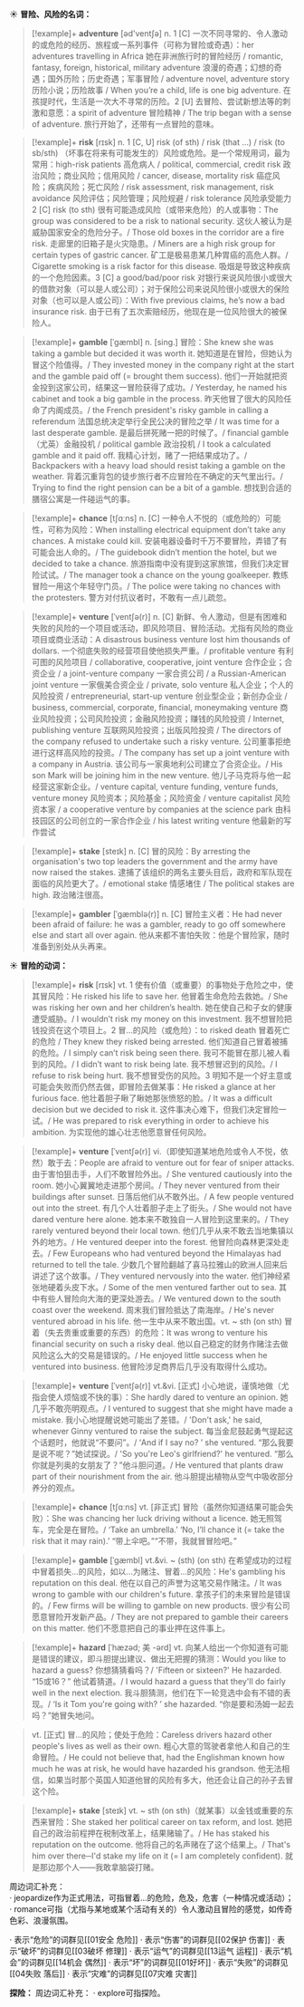 ☀ <span class="category">**冒险、风险的名词：**</span>
>[!example]+ <span class="vocabulary">**adventure**</span> [əd'ventʃə] 
> <span class="definition">n. 1 [C] 一次不同寻常的、令人激动的或危险的经历、旅程或一系列事件（可称为冒险或奇遇）：</span>her adventures travelling in Africa 她在非洲旅行时的冒险经历 / romantic, fantasy, foreign, historical, military adventure 浪漫的奇遇；幻想的奇遇；国外历险；历史奇遇；军事冒险 / adventure novel, adventure story 历险小说；历险故事 / When you’re a child, life is one big adventure. 在孩提时代，生活是一次大不寻常的历险。<span class="definition">2 [U] 去冒险、尝试新想法等的刺激和意愿：</span>a spirit of adventure 冒险精神 / The trip began with a sense of adventure. 旅行开始了，还带有一点冒险的意味。

>[!example]+ <span class="vocabulary">**risk**</span> [rɪsk] 
> <span class="definition">n. 1 [C, U] risk (of sth) / risk (that ...) / risk (to sb/sth) （坏事在将来有可能发生的）风险或危险。是一个常规用词，最为常用：</span>high-risk patients 高危病人 / political, commercial, credit risk 政治风险；商业风险；信用风险 / cancer, disease, mortality risk 癌症风险；疾病风险；死亡风险 / risk assessment, risk management, risk avoidance 风险评估；风险管理；风险规避 / risk tolerance 风险承受能力 <span class="definition">2 [C] risk (to sth) 很有可能造成风险（或带来危险）的人或事物：</span>The group was considered to be a risk to national security. 这伙人被认为是威胁国家安全的危险分子。/ Those old boxes in the corridor are a fire risk. 走廊里的旧箱子是火灾隐患。/ Miners are a high risk group for certain types of gastric cancer. 矿工是极易患某几种胃癌的高危人群。/ Cigarette smoking is a risk factor for this disease. 吸烟是导致这种疾病的一个危险因素。<span class="definition">3 [C] a good/bad/poor risk 对银行来说风险很小或很大的借款对象（可以是人或公司）；对于保险公司来说风险很小或很大的保险对象（也可以是人或公司）：</span>With five previous claims, he’s now a bad insurance risk. 由于已有了五次索赔经历，他现在是一位风险很大的被保险人。
           
>[!example]+ <span class="vocabulary">**gamble**</span> [ˈgæmbl]
> <span class="definition">n. [sing.] 冒险：</span>She knew she was taking a gamble but decided it was worth it. 她知道是在冒险，但她认为冒这个险值得。/ They invested money in the company right at the start and the gamble paid off (= brought them success). 他们一开始就把资金投到这家公司，结果这一冒险获得了成功。/ Yesterday, he named his cabinet and took a big gamble in the process. 昨天他冒了很大的风险任命了内阁成员。/ the French president's risky gamble in calling a referendum 法国总统决定举行全民公决的冒险之举 / It was time for a last desperate gamble. 是最后拼死赌一把的时候了。/ financial gamble（尤英）金融投机 / political gamble 政治投机 / I took a calculated gamble and it paid off. 我精心计划，赌了一把结果成功了。/ Backpackers with a heavy load should resist taking a gamble on the weather. 背着沉重背包的徒步旅行者不应冒险在不确定的天气里出行。/ Trying to find the right pension can be a bit of a gamble. 想找到合适的膳宿公寓是一件碰运气的事。

>[!example]+ <span class="vocabulary">**chance**</span> [tʃɑːns] 
> <span class="definition">n. [C] 一种令人不悦的（或危险的）可能性，可称为风险：</span>When installing electrical equipment don’t take any chances. A mistake could kill. 安装电器设备时千万不要冒险，弄错了有可能会出人命的。/ The guidebook didn’t mention the hotel, but we decided to take a chance. 旅游指南中没有提到这家旅馆，但我们决定冒险试试。/ The manager took a chance on the young goalkeeper. 教练冒险一用这个年轻守门员。/ The police were taking no chances with the protesters. 警方对付抗议者时，不敢有一点儿疏忽。
                      
>[!example]+ <span class="vocabulary">**venture**</span> [ˈventʃə(r)]
> <span class="definition">n. [C] 新鲜、令人激动，但是有困难和失败的风险的一个项目或活动，即风险项目、冒险活动。尤指有风险的商业项目或商业活动：</span>A disastrous business venture lost him thousands of dollars. 一个彻底失败的经营项目使他损失严重。/ profitable venture 有利可图的风险项目 / collaborative, cooperative, joint venture 合作企业；合资企业 / a joint-venture company 一家合资公司 / a Russian-American joint venture 一家俄美合资企业 / private, solo venture 私人企业；个人的风险投资 / entrepreneurial, start-up venture 创业型企业；新创办企业 / business, commercial, corporate, financial, moneymaking venture 商业风险投资；公司风险投资；金融风险投资；赚钱的风险投资 / Internet, publishing venture 互联网风险投资；出版风险投资 / The directors of the company refused to undertake such a risky venture. 公司董事拒绝进行这样高风险的投资。/ The company has set up a joint venture with a company in Austria. 该公司与一家奥地利公司建立了合资企业。/ His son Mark will be joining him in the new venture. 他儿子马克将与他一起经营这家新企业。/ venture capital, venture funding, venture funds, venture money 风险资本；风险基金；风险资金 / venture capitalist 风险资本家 / a cooperative venture by companies at the science park 由科技园区的公司创立的一家合作企业 / his latest writing venture 他最新的写作尝试

>[!example]+ <span class="vocabulary">**stake**</span> [steɪk]
> <span class="definition">n. [C] 冒的风险：</span>By arresting the organisation's two top leaders the government and the army have now raised the stakes. 逮捕了该组织的两名主要头目后，政府和军队现在面临的风险更大了。/ emotional stake 情感堵住 / The political stakes are high. 政治赌注很高。
           
>[!example]+ <span class="vocabulary">**gambler**</span> [ˈgæmblə(r)]
> <span class="definition">n. [C] 冒险主义者：</span>He had never been afraid of failure: he was a gambler, ready to go off somewhere else and start all over again. 他从来都不害怕失败：他是个冒险家，随时准备到别处从头再来。

☀ <span class="category">**冒险的动词：**</span>
>[!example]+ <span class="vocabulary">**risk**</span> [rɪsk] 
> <span class="definition">vt. 1 使有价值（或重要）的事物处于危险之中，使其冒风险：</span>He risked his life to save her. 他冒着生命危险去救她。/ She was risking her own and her children’s health. 她在使自己和子女的健康遭受威胁。/ I wouldn’t risk my money on this investment. 我不想冒险把钱投资在这个项目上。<span class="definition">2 冒…的风险（或危险）：</span>to risked death 冒着死亡的危险 / They knew they risked being arrested. 他们知道自己冒着被捕的危险。/ I simply can’t risk being seen there. 我可不能冒在那儿被人看到的风险。/ I didn’t want to risk being late. 我不想冒迟到的风险。/ I refuse to risk being hurt. 我不想冒受伤的风险。<span class="definition">3 明知不是一个好主意或可能会失败而仍然去做，即冒险去做某事：</span>He risked a glance at her furious face. 他壮着胆子瞅了瞅她那张愤怒的脸。/ It was a difficult decision but we decided to risk it. 这件事决心难下，但我们决定冒险一试。/ He was prepared to risk everything in order to achieve his ambition. 为实现他的雄心壮志他愿意冒任何风险。
           
>[!example]+ <span class="vocabulary">**venture**</span> [ˈventʃə(r)]
> <span class="definition">vi.（即使知道某地危险或令人不悦，依然）敢于去：</span>People are afraid to venture out for fear of sniper attacks. 由于害怕狙击手，人们不敢冒险外出。/ She ventured cautiously into the room. 她小心翼翼地走进那个房间。/ They never ventured from their buildings after sunset. 日落后他们从不敢外出。/ A few people ventured out into the street. 有几个人壮着胆子走上了街头。/ She would not have dared venture here alone. 她本来不敢独自一人冒险到这里来的。/ They rarely ventured beyond their local town. 他们几乎从来不敢去当地集镇以外的地方。/ He ventured deeper into the forest. 他冒险向森林更深处走去。/ Few Europeans who had ventured beyond the Himalayas had returned to tell the tale. 少数几个冒险翻越了喜马拉雅山的欧洲人回来后讲述了这个故事。/ They ventured nervously into the water. 他们神经紧张地硬着头皮下水。/ Some of the men ventured farther out to sea. 其中有些人冒险向大海的更深处游去。/ We ventured down to the south coast over the weekend. 周末我们冒险抵达了南海岸。/ He's never ventured abroad in his life. 他一生中从来不敢出国。<span class="definition">vt. ~ sth (on sth) 冒着（失去贵重或重要的东西）的危险：</span>It was wrong to venture his financial security on such a risky deal. 他以自己稳定的财务作赌注去做风险这么大的交易是错误的。/ He enjoyed little success when he ventured into business. 他冒险涉足商界后几乎没有取得什么成功。
           
>[!example]+ <span class="vocabulary">**venture**</span> [ˈventʃə(r)]
> <span class="definition">vt.&vi. [正式] 小心地说，谨慎地做（尤指会使人烦恼或不快的事）：</span>She hardly dared to venture an opinion. 她几乎不敢亮明观点。/ I ventured to suggest that she might have made a mistake. 我小心地提醒说她可能出了差错。/ 'Don't ask,' he said, whenever Ginny ventured to raise the subject. 每当金尼鼓起勇气提起这个话题时，他就说“不要问”。/ ‘And if I say no? ’ she ventured. “那么我要是说不呢？”她试探说。/ 'So you're Leo's girlfriend?' he ventured. “那么你就是列奥的女朋友了？”他斗胆问道。/ He ventured that plants draw part of their nourishment from the air. 他斗胆提出植物从空气中吸收部分养分的观点。

>[!example]+ <span class="vocabulary">**chance**</span> [tʃɑːns] 
> <span class="definition">vt. [非正式] 冒险（虽然你知道结果可能会失败）：</span>She was chancing her luck driving without a licence. 她无照驾车，完全是在冒险。/ ‘Take an umbrella.’ ‘No, I’ll chance it (= take the risk that it may rain).’ “带上伞吧。”“不带，我就冒冒险吧。” 
                      
>[!example]+ <span class="vocabulary">**gamble**</span> [ˈgæmbl]
> <span class="definition">vt.&vi. ~ (sth) (on sth) 在希望成功的过程中冒着损失…的风险，如以…为赌注、冒着…的风险：</span>He's gambling his reputation on this deal. 他在以自己的声誉为这笔交易作赌注。/ It was wrong to gamble with our children's future. 拿孩子们的未来冒险是错误的。/ Few firms will be willing to gamble on new products. 很少有公司愿意冒险开发新产品。/ They are not prepared to gamble their careers on this matter. 他们不愿意把自己的事业押在这件事上。

>[!example]+ <span class="vocabulary">**hazard**</span> [ˈhæzəd; 美 -ərd]
> <span class="definition">vt. 向某人给出一个你知道有可能是错误的建议，即斗胆提出建议、做出无把握的猜测：</span>Would you like to hazard a guess? 你想猜猜看吗？/ 'Fifteen or sixteen?' He hazarded. “15或16？” 他试着猜道。/ I would hazard a guess that they'll do fairly well in the next election. 我斗胆猜测，他们在下一轮竞选中会有不错的表现。/ ‘Is it Tom you're going with? ’ she hazarded. “你是要和汤姆一起去吗？”她冒失地问。

> <span class="definition">vt. [正式] 冒…的风险；使处于危险：</span>Careless drivers hazard other people's lives as well as their own. 粗心大意的驾驶者拿他人和自己的生命冒险。/ He could not believe that, had the Englishman known how much he was at risk, he would have hazarded his grandson. 他无法相信，如果当时那个英国人知道他冒的风险有多大，他还会让自己的孙子去冒这个险。
           
>[!example]+ <span class="vocabulary">**stake**</span> [steɪk]
> <span class="definition">vt. ~ sth (on sth)（就某事）以金钱或重要的东西来冒险：</span>She staked her political career on tax reform, and lost. 她把自己的政治前程押在税制改革上，结果赌输了。/ He has staked his reputation on the outcome. 他将自己的名声赌在了这个结果上。/ That's him over there─I'd stake my life on it (= I am completely confident). 就是那边那个人——我敢拿脑袋打赌。

周边词汇补充：           
· jeopardize作为正式用法，可指冒着…的危险，危及，危害（一种情况或活动）；
· romance可指（尤指与某地或某个活动有关的）令人激动且冒险的感觉，如传奇色彩、浪漫氛围。

· 表示“危险”的词群见[[01安全 危险]]
· 表示“伤害”的词群见[[02保护 伤害]]
· 表示“破坏”的词群见[[03破坏 修理]]
· 表示“运气”的词群见[[13运气 运程]]
· 表示“机会”的词群见[[14机会 偶然]]
· 表示“坏”的词群见[[01好坏]]
· 表示“失败”的词群见[[04失败 落后]]
· 表示“灾难”的词群见[[07灾难 灾害]]

<span class="category">**探险：**</span>
周边词汇补充：
· explore可指探险。
